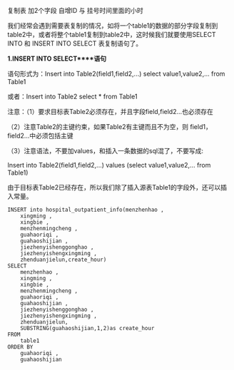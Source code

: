 复制表 加2个字段 自增ID 与 挂号时间里面的小时



我们经常会遇到需要表复制的情况，如将一个table1的数据的部分字段复制到table2中，或者将整个table1复制到table2中，这时候我们就要使用SELECT INTO 和 INSERT INTO SELECT 表复制语句了。

**1.INSERT INTO SELECT****语句**

语句形式为：Insert into Table2(field1,field2,...) select value1,value2,... from Table1

或者：Insert into Table2 select  *  from Table1

注意：（1）要求目标表Table2必须存在，并且字段field,field2...也必须存在

（2）注意Table2的主键约束，如果Table2有主键而且不为空，则 field1， field2...中必须包括主键

（3）注意语法，不要加values，和插入一条数据的sql混了，不要写成:

Insert into Table2(field1,field2,...) values (select value1,value2,... from Table1)

由于目标表Table2已经存在，所以我们除了插入源表Table1的字段外，还可以插入常量。



```
INSERT into hospital_outpatient_info(menzhenhao ,
	xingming ,
	xingbie ,
	menzhenmingcheng ,
	guahaoriqi ,
	guahaoshijian ,
	jiezhenyishenggonghao ,
	jiezhenyishengxingming ,
	zhenduanjielun,create_hour)
SELECT
	menzhenhao ,
	xingming ,
	xingbie ,
	menzhenmingcheng ,
	guahaoriqi ,
	guahaoshijian ,
	jiezhenyishenggonghao ,
	jiezhenyishengxingming ,
	zhenduanjielun,
	SUBSTRING(guahaoshijian,1,2)as create_hour
FROM
	table1
ORDER BY
	guahaoriqi ,
	guahaoshijian
```

